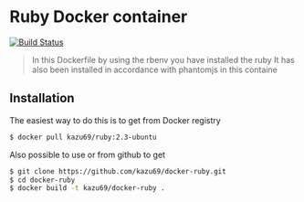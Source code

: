 Ruby Docker container
====================

[![Build Status](https://travis-ci.org/kazu69/docker-ruby.svg?branch=2.3)](https://travis-ci.org/kazu69/docker-ruby)

> In this Dockerfile by using the rbenv you have installed the ruby
> It has also been installed in accordance with phantomjs in this containe

Installation
-----

The easiest way to do this is to get from Docker registry

```sh
$ docker pull kazu69/ruby:2.3-ubuntu
```

Also possible to use or from github to get

```sh
$ git clone https://github.com/kazu69/docker-ruby.git
$ cd docker-ruby
$ docker build -t kazu69/docker-ruby .
```

